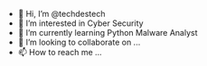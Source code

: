 - 👋 Hi, I’m @techdestech
- 👀 I’m interested in Cyber Security
- 🌱 I’m currently learning Python Malware Analyst
- 💞️ I’m looking to collaborate on ...
- 📫 How to reach me ...

<!---
techdestech/techdestech is a ✨ special ✨ repository because its `README.md` (this file) appears on your GitHub profile.
--->

